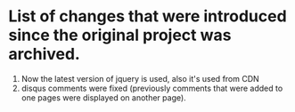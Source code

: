 # List of changes that were introduced since the original project was archived.
1. Now the latest version of jquery is used, also it's used from CDN
2. disqus comments were fixed (previously comments that were added to one pages were displayed on another page).
